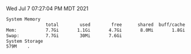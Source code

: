 Wed Jul  7 07:27:04 PM MDT 2021
```bash
System Memory
               total        used        free      shared  buff/cache   available
Mem:           7.7Gi       1.1Gi       4.7Gi       8.0Mi       1.8Gi       6.3Gi
Swap:          7.7Gi        30Mi       7.6Gi
System Storage
579M	.
```
```bash
